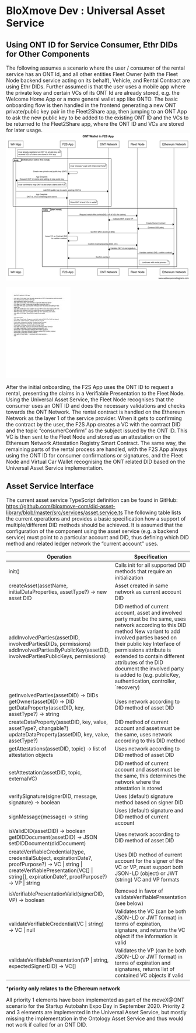 # BloXmove Dev : Universal Asset Service
## Using ONT ID for Service Consumer, Ethr DIDs for Other Components
The following assumes a scenario where the user / consumer of the rental service has an ONT Id, and all other entities Fleet Owner (with the Fleet Node backend service acting on its behalf), Vehicle, and Rental Contract are using Ethr DIDs. Further assumed is that the user uses a mobile app where the private key and certain VCs of its ONT Id are already stored, e.g. the Welcome Home App or a more general wallet app like ONTO.
The basic onboarding flow is then handled in the frontend generating a new ONT private/public key pair in the Fleet2Share app, then jumping to an ONT App to ask the new public key to be added to the existing ONT ID and the VCs to be returned to the Fleet2Share app, where the ONT ID and VCs are stored for later usage.
![This is an image](https://raw.githubusercontent.com/yatin902/test/main/2234351276/4498260048.png)

![This is an image](https://raw.githubusercontent.com/yatin902/test/main/2234351276/4498227256.jpg)

After the initial onboarding, the F2S App uses the ONT ID to request a rental, presenting the claims in a Verifiable Presentation to the Fleet Node. Using the Universal Asset Service, the Fleet Node recognises that the consumer uses an ONT ID and does the necessary validations and checks towards the ONT Network. The rental contract is handled on the Ethereum Network as the layer 1 of the service provider. When it gets to confirming the contract by the user, the F2S App creates a VC with the contract DID and the topic “consumerConfirm” as the subject issued by the ONT ID. This VC is then sent to the Fleet Node and stored as an attestation on the Ethereum Network Attestation Registry Smart Contract.
The same way, the remaining parts of the rental process are handled, with the F2S App always using the ONT ID for consumer confirmations or signatures, and the Fleet Node and Virtual Car Wallet recognising the ONT related DID based on the Universal Asset Service implementation.

## Asset Service Interface
The current asset service TypeScript definition can be found in GitHub: https://github.com/bloxmove-com/did-asset-library/blob/master/src/services/asset.service.ts
The following table lists the current operations and provides a basic specification how a support of multiple/different DID methods should be achieved.
It is assumed that the configuration of the component using the asset service (e.g. a backend service) must point to a particular account and DID, thus defining which DID method and related ledger network the “current account” uses.

| Operation | Specification | Prio |
| --------- | ------------- | ---- |
| init() | Calls init for all supported DID methods that require an initialization | 1 |
| createAsset(assetName, initialDataProperties, assetType?) → new asset DID | Asset created in same network as current account DID | 2 |
| addInvolvedParties(assetDID, involvedPartiesDIDs, permissions) addInvolvedPartiesByPublicKey(assetDID, involvedPartiesPublicKeys, permissions) | DID method of current account, asset and involved party must be the same, uses network according to this DID method New variant to add involved parties based on their public key Interface of permissions attribute is extended to contain different attributes of the DID document the involved party is added to (e.g. publicKey, authentication, controller, `recovery) | 3 |
| getInvolvedParties(assetDID) → DIDs getOwner(assetDID) → DID getDataProperty(assetDID, key, assetType?) → string | Uses network according to DID method of asset DID | 3 |
| createDataProperty(assetDID, key, value, assetType?, changable?) updateDataProperty(assetDID, key, value, assetType?) | DID method of current account and asset must be the same, uses network according to this DID method | 3
 | getAttestations(assetDID, topic) → list of attestation objects | Uses network according to DID method of asset DID | 1* |
| setAttestation(assetDID, topic, externalVC) | DID method of current account and asset must be the same, this determines the network where the attestation is stored | 3 | resolveName(name) → DID setName(name, assetDID) | Uses a global name service or namespace defined and governed by the Mobility Blockchain Platform that supports arbitrary name ↔︎ DID mappings, could be even made off-chain or permissioned for data privacy reasons | 3 |
| verifySignature(signerDID, message, signature) → boolean | Uses (default) signature method based on signer DID | 1 |
| signMessage(message) → string | Uses (default) signature and DID method of current account | 1 |
| isValidDID(assetDID) → boolean <br> getDIDDocument(assetDID) → JSON <br> setDIDDocument(didDocument) | Uses network according to DID method of asset DID | 2 | 
| createVerifiableCredential(type, credentialSubject, expirationDate?, proofPurpose?) → VC \| string \| createVerifiablePresentation(VC[] \| string[], expirationDate?, proofPurpose?) → VP \| string | Uses DID method of current account for the signer of the VC or VP, must support both JSON-LD (object) or JWT (string) VC and VP formats | 1 |
| isVerifiablePresentationValid(signerDID, VP) → boolean | Removed in favor of validateVerifiablePresentation (see below) | 1 |
| validateVerifiableCredential(VC \| string) → VC \| null | Validates the VC (can be both JSON-LD or JWT format) in terms of expiration, signature, and returns the VC object if the information is valid | 1 |
| validateVerifiablePresentation(VP \| string, expectedSignerDID) → VC[] | Validates the VP (can be both JSON-LD or JWT format) in terms of expiration and signatures, returns list of contained VC objects if valid | 1 |

***priority only relates to the Ethereum network**

All priority 1 elements have been implemented as part of the moveX@ONT scenario for the Startup Autobahn Expo Day in September 2020. Priority 2 and 3 elements are implemented in the Universal Asset Service, but mostly missing the implementation in the Ontology Asset Service and thus would not work if called for an ONT DID.
